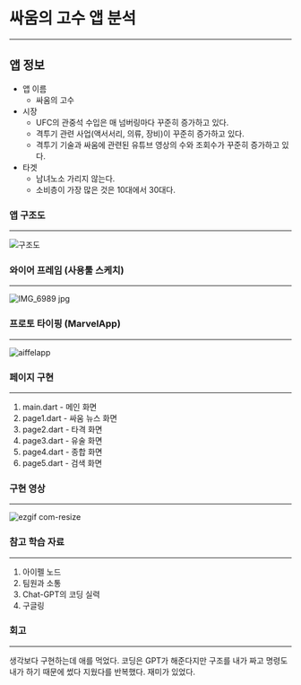 싸움의 고수 앱 분석
==================
------------------
앱 정보
------------------
+ 앱 이름
    + 싸움의 고수
+ 시장
    + UFC의 관중석 수입은 매 넘버링마다 꾸준히 증가하고 있다.
    + 격투기 관련 사업(액서서리, 의류, 장비)이 꾸준히 증가하고 있다.
    + 격투기 기술과 싸움에 관련된 유튜브 영상의 수와 조회수가 꾸준히 증가하고 있다.
+ 타겟
    + 남녀노소 가리지 않는다.
    + 소비층이 가장 많은 것은 10대에서 30대다.

### 앱 구조도
--------------------
![구조도](https://github.com/user-attachments/assets/7ebb363a-8c5f-4b6c-9339-ee781263ea1a)

### 와이어 프레임 (사용툴 스케치)
--------------------
![IMG_6989 jpg](https://github.com/user-attachments/assets/51aa2a5d-45f1-4800-9879-aeb22a88e5de)

### 프로토 타이핑 (MarvelApp)
--------------------
![aiffelapp](https://github.com/user-attachments/assets/82bb0e30-c97b-4ad4-83e5-227259279f36)


### 페이지 구현
---------------------
1. main.dart - 메인 화면
2. page1.dart - 싸움 뉴스 화면
3. page2.dart - 타격 화면
4. page3.dart - 유술 화면
5. page4.dart - 종합 화면
6. page5.dart - 검색 화면

### 구현 영상
-------------------------
![ezgif com-resize](https://github.com/user-attachments/assets/f9830632-91fb-4161-82e3-32186342bd0e)


### 참고 학습 자료
--------------------------
1. 아이펠 노드
2. 팀원과 소통
3. Chat-GPT의 코딩 실력
4. 구글링

### 회고
--------------------------
생각보다 구현하는데 애를 먹었다. 코딩은 GPT가 해준다지만 구조를 내가 짜고 명령도 내가 하기 때문에 썼다 지웠다를 반복했다. 재미가 있었다. 
